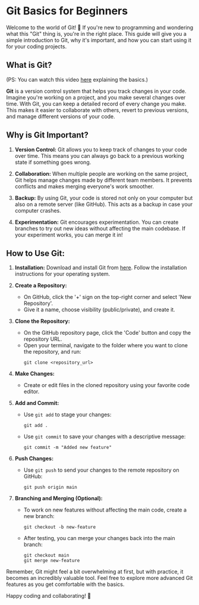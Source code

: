 # Git Basics for Beginners

Welcome to the world of Git! 🎉 If you're new to programming and wondering what this "Git" thing is, you're in the right place. This guide will give you a simple introduction to Git, why it's important, and how you can start using it for your coding projects.

## What is Git?

(PS: You can watch this video [here](https://www.youtube.com/watch?v=DVRQoVRzMIY) explaining the basics.)

**Git** is a version control system that helps you track changes in your code. Imagine you're working on a project, and you make several changes over time. With Git, you can keep a detailed record of every change you make. This makes it easier to collaborate with others, revert to previous versions, and manage different versions of your code.

## Why is Git Important?

1. **Version Control:** Git allows you to keep track of changes to your code over time. This means you can always go back to a previous working state if something goes wrong.

2. **Collaboration:** When multiple people are working on the same project, Git helps manage changes made by different team members. It prevents conflicts and makes merging everyone's work smoother.

3. **Backup:** By using Git, your code is stored not only on your computer but also on a remote server (like GitHub). This acts as a backup in case your computer crashes.

4. **Experimentation:** Git encourages experimentation. You can create branches to try out new ideas without affecting the main codebase. If your experiment works, you can merge it in!

## How to Use Git:

1. **Installation:**
   Download and install Git from [here](https://git-scm.com/downloads). Follow the installation instructions for your operating system.

2. **Create a Repository:**
   - On GitHub, click the '+' sign on the top-right corner and select 'New Repository'.
   - Give it a name, choose visibility (public/private), and create it.

3. **Clone the Repository:**
   - On the GitHub repository page, click the 'Code' button and copy the repository URL.
   - Open your terminal, navigate to the folder where you want to clone the repository, and run:
     ```
     git clone <repository_url>
     ```

4. **Make Changes:**
   - Create or edit files in the cloned repository using your favorite code editor.

5. **Add and Commit:**
   - Use `git add` to stage your changes:
     ```
     git add .
     ```
   - Use `git commit` to save your changes with a descriptive message:
     ```
     git commit -m "Added new feature"
     ```

6. **Push Changes:**
   - Use `git push` to send your changes to the remote repository on GitHub:
     ```
     git push origin main
     ```

7. **Branching and Merging (Optional):**
   - To work on new features without affecting the main code, create a new branch:
     ```
     git checkout -b new-feature
     ```
   - After testing, you can merge your changes back into the main branch:
     ```
     git checkout main
     git merge new-feature
     ```

Remember, Git might feel a bit overwhelming at first, but with practice, it becomes an incredibly valuable tool. Feel free to explore more advanced Git features as you get comfortable with the basics.

Happy coding and collaborating! 🚀
